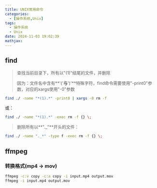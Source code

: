 ```yaml
---
title: UNIX常用命令
categories:
  - [操作系统,Unix]
tags:
  - 操作系统
  - Unix
date: 2024-11-03 19:02:39
mathjax:
---
```


## find

> 查找当前目录下，所有以"(1)"结尾的文件，并删除
>
> 因为：文件名中含有**'('**与**')'**特殊字符，find命令需要使用"-print0"参数，对应的xargs使用"-0"参数

```bash
find ./ -name "*(1).*" -print0 | xargs -0 rm -f
```

或：

```bash
find ./ -name "*(1).*" -exec rm -f {} \;
```

> 删除所有以**"._"**开头的文件：

```bash
find ./ -name "._*" -type f -exec rm -f {} \;
```

## ffmpeg

### 转换格式(mp4 -> mov)

```bash
ffmpeg -c:v copy -c:a copy -i input.mp4 output.mov
ffmpeg -i input.mp4 output.mov
```

